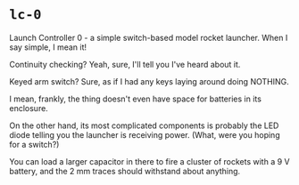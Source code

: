# `lc-0`
Launch Controller 0 - a simple switch-based model rocket launcher. When I say
simple, I mean it!

Continuity checking? Yeah, sure, I'll tell you I've heard about it.

Keyed arm switch? Sure, as if I had any keys laying around doing NOTHING.

I mean, frankly, the thing doesn't even have space for batteries in its enclosure.

On the other hand, its most complicated components is probably the LED diode
telling you the launcher is receiving power. (What, were you hoping for a switch?)

You can load a larger capacitor in there to fire a cluster of rockets with a 9 V
battery, and the 2 mm traces should withstand about anything.
